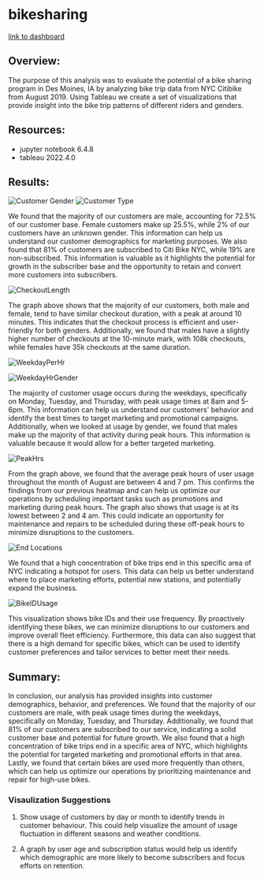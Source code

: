 # bikesharing

[link to dashboard](https://public.tableau.com/app/profile/jose.ochoa1755/viz/CitibikeNYCAugust2019Analysis/Story1?publish=yes)

## Overview:

The purpose of this analysis was to evaluate the potential of a bike sharing program in Des Moines, IA by analyzing bike trip data from NYC Citibike from August 2019. Using Tableau we  create a set of visualizations that provide insight into the bike trip patterns of different riders and genders.

## Resources:
  * jupyter notebook 6.4.8
  * tableau 2022.4.0
  
## Results:

![Customer Gender](https://user-images.githubusercontent.com/110706169/213993275-7f31e88c-b183-47a4-a351-9ce5aff4a4e0.png)
![Customer Type](https://user-images.githubusercontent.com/110706169/213991618-a0d7cb33-9dff-4ef3-8617-cc3d226e55c6.png)

We found that the majority of our customers are male, accounting for 72.5% of our customer base. Female customers make up 25.5%, while 2% of our customers have an unknown gender. This information can help us understand our customer demographics for marketing purposes. We also found that 81% of customers are subscribed to Citi Bike NYC, while 19% are non-subscribed. This information is valuable as it highlights the potential for growth in the subscriber base and the opportunity to retain and convert more customers into subscribers.

![CheckoutLength](https://user-images.githubusercontent.com/110706169/213991891-45559536-9b37-4194-b17c-ba5414e63ec9.png)

The graph above shows that the majority of our customers, both male and female, tend to have similar checkout duration, with a peak at around 10 minutes. This indicates that the checkout process is efficient and user-friendly for both genders. Additionally, we found that males have a slightly higher number of checkouts at the 10-minute mark, with 108k checkouts, while females have 35k checkouts at the same duration.

![WeekdayPerHr](https://user-images.githubusercontent.com/110706169/213993652-964ab313-1c95-4d47-9757-165f13e5ccb9.png)

![WeekdayHrGender](https://user-images.githubusercontent.com/110706169/213993910-609d3fe5-8423-49f2-8013-d188af75b52c.png)

 The majority of customer usage occurs during the weekdays, specifically on Monday, Tuesday, and Thursday, with peak usage times at 8am and 5-6pm. This information can help us understand our customers' behavior and identify the best times to target  marketing and promotional campaigns. Additionally, when we looked at usage by gender, we found that males make up the majority of that activity during peak hours. This information is valuable because it would allow for a better targeted marketing.

![PeakHrs](https://user-images.githubusercontent.com/110706169/213994033-22efb841-1e28-4c9b-837a-8e375d8a66ee.png)

 From the graph above, we found that the average peak hours of user usage throughout the month of August are between 4 and 7 pm. This confirms the findings from our previous heatmap and can help us optimize our operations by scheduling important tasks such as promotions and marketing during peak hours. The graph also shows that usage is at its lowest between 2 and 4 am. This could indicate an opportunity for maintenance and repairs to be scheduled during these off-peak hours to minimize disruptions to the customers.

 
 ![End Locations](https://user-images.githubusercontent.com/110706169/213994179-9a00c5b9-6b91-488a-986f-682ccfe4c1c4.png)

We found that a high concentration of bike trips end in this specific area of NYC indicating a hotspot for users. This data can help us better understand where to place marketing efforts, potential new stations, and potentially expand the business.

![BikeIDUsage](https://user-images.githubusercontent.com/110706169/213994439-51688222-44c6-4ae2-8aec-99db738d5cfb.png)

This visualization shows bike IDs and their use frequency. By proactively identifying these bikes, we can minimize disruptions to our customers and improve overall fleet efficiency.
Furthermore, this data can also suggest that there is a high demand for specific bikes, which can be used to identify customer preferences and tailor services to better meet their needs.

## Summary:

In conclusion, our analysis has provided insights into customer demographics, behavior, and preferences. We found that the majority of our customers are male, with peak usage times during the weekdays, specifically on Monday, Tuesday, and Thursday. Additionally, we found that 81% of our customers are subscribed to our service, indicating a solid customer base and potential for future growth. We also found that a high concentration of bike trips end in a specific area of NYC, which highlights the potential for targeted marketing and promotional efforts in that area. Lastly, we found that certain bikes are used more frequently than others, which can help us optimize our operations by prioritizing maintenance and repair for high-use bikes.

### Visaulization Suggestions

1. Show usage of customers by day or month to identify trends in customer behaviour. This could help visualize the amount of usage fluctuation in different seasons and weather conditions. 

2. A graph by user age and subscription status would help us identify which demographic are more likely to become subscribers and focus efforts on retention.

